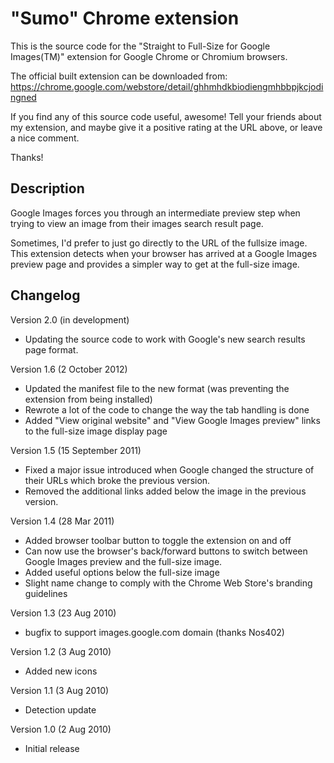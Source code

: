 "Sumo" Chrome extension
=======================

This is the source code for the "Straight to Full-Size for Google Images(TM)" extension
for Google Chrome or Chromium browsers.

The official built extension can be downloaded from:
https://chrome.google.com/webstore/detail/ghhmhdkbiodiengmhbbpjkcjodingned

If you find any of this source code useful, awesome! Tell your friends about my extension,
and maybe give it a positive rating at the URL above, or leave a nice comment.

Thanks!

Description
-----------

Google Images forces you through an intermediate preview step when trying to view an image from their images search result page.

Sometimes, I'd prefer to just go directly to the URL of the fullsize image. This extension detects when your browser has arrived at a Google Images preview page and provides a simpler way to get at the full-size image.

Changelog
---------

Version 2.0 (in development)
- Updating the source code to work with Google's new search results page format.

Version 1.6 (2 October 2012)
- Updated the manifest file to the new format (was preventing the extension from being installed)
- Rewrote a lot of the code to change the way the tab handling is done
- Added "View original website" and "View Google Images preview" links to the full-size image display page

Version 1.5 (15 September 2011)
- Fixed a major issue introduced when Google changed the structure of their URLs which broke the previous version.
- Removed the additional links added below the image in the previous version.

Version 1.4 (28 Mar 2011)
- Added browser toolbar button to toggle the extension on and off
- Can now use the browser's back/forward buttons to switch between Google Images preview and the full-size image.
- Added useful options below the full-size image
- Slight name change to comply with the Chrome Web Store's branding guidelines

Version 1.3 (23 Aug 2010)
- bugfix to support images.google.com domain (thanks Nos402)

Version 1.2 (3 Aug 2010)
- Added new icons

Version 1.1 (3 Aug 2010)
- Detection update

Version 1.0 (2 Aug 2010)
- Initial release